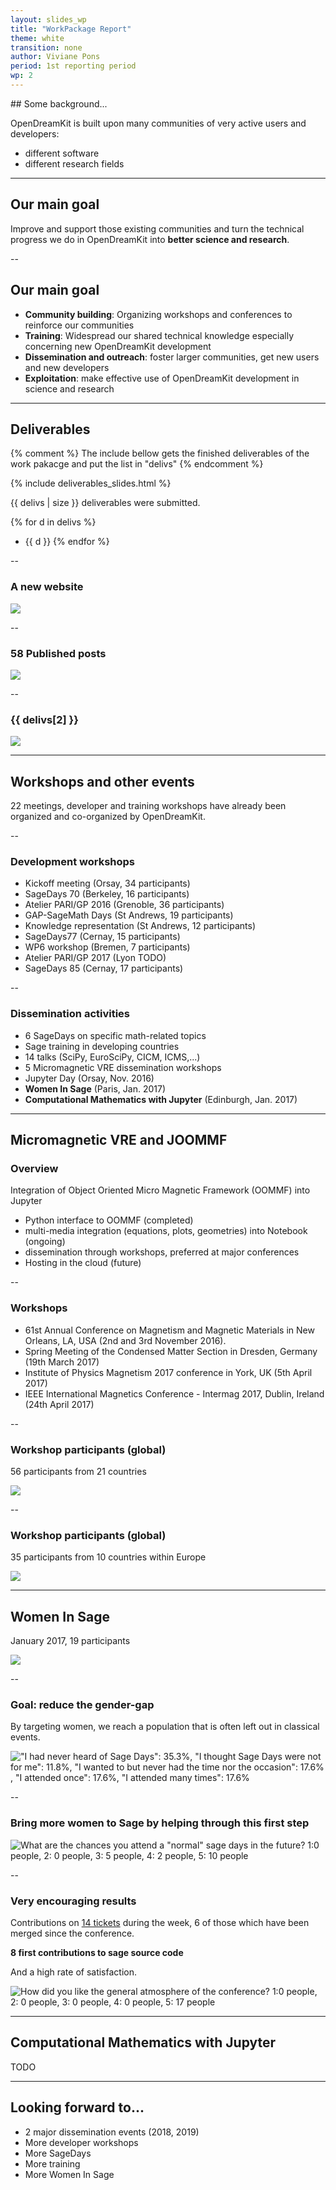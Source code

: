 ```yaml
---
layout: slides_wp
title: "WorkPackage Report"
theme: white
transition: none
author: Viviane Pons
period: 1st reporting period
wp: 2
---
```


<section data-markdown data-separator="^---\n" data-separator-vertical="^--\n">
## Some background...

OpenDreamKit is built upon many communities of very active users and developers:

- different software 
- different research fields

---
## Our main goal

Improve and support those existing communities and turn the technical progress we do in OpenDreamKit into
**better science and research**.

--
## Our main goal

- **Community building**: Organizing workshops and conferences to reinforce our communities
- **Training**: Widespread our shared technical knowledge especially concerning new OpenDreamKit development
- **Dissemination and outreach**: foster larger communities, get new users and new developers
- **Exploitation**: make effective use of OpenDreamKit development in science and research 


---
## Deliverables

{% comment %}
The include bellow gets the finished deliverables of the work pakacge and put the list in "delivs"
{% endcomment %}

{% include deliverables_slides.html %}

{{ delivs | size }} deliverables were submitted.

{% for d in delivs %}
- {{ d }}
{% endfor %}

--
### A new website

![](../site_screenshot.png)

--
### 58 Published posts

![](../site_tags.png)

--
### {{ delivs[2] }}

![](../emerging_technologies.png)

---
## Workshops and other events

22 meetings, developer and training workshops
have already been organized and co-organized by OpenDreamKit.

--
### Development workshops

 - Kickoff meeting (Orsay, 34 participants)
 - SageDays 70 (Berkeley, 16 participants)
 - Atelier PARI/GP 2016 (Grenoble, 36 participants)
 - GAP-SageMath Days (St Andrews, 19 participants)
 - Knowledge representation (St Andrews, 12 participants)
 - SageDays77 (Cernay, 15 participants)
 - WP6 workshop (Bremen, 7 participants)
 - Atelier PARI/GP 2017 (Lyon TODO)
 - SageDays 85 (Cernay, 17 participants)

--
### Dissemination activities

 - 6 SageDays on specific math-related topics
 - Sage training in developing countries
 - 14 talks (SciPy, EuroSciPy, CICM, ICMS,...)
 - 5 Micromagnetic VRE dissemination workshops
 - Jupyter Day (Orsay, Nov. 2016)
 - **Women In Sage** (Paris, Jan. 2017)
 - **Computational Mathematics with Jupyter** (Edinburgh, Jan. 2017)

---
## Micromagnetic VRE and JOOMMF

### Overview

Integration of Object Oriented Micro Magnetic Framework (OOMMF) into Jupyter
- Python interface to OOMMF (completed)
- multi-media integration (equations, plots, geometries) into Notebook (ongoing)
- dissemination through workshops, preferred at major conferences
- Hosting in the cloud (future)

--
### Workshops

- 61st Annual Conference on Magnetism and Magnetic Materials in New Orleans, LA, USA (2nd and 3rd November 2016).
- Spring Meeting of the Condensed Matter Section in Dresden, Germany (19th March 2017)
- Institute of Physics Magnetism 2017 conference in York, UK (5th April 2017)
- IEEE International Magnetics Conference - Intermag 2017, Dublin, Ireland (24th April 2017)

--
### Workshop participants (global)

56 participants from 21 countries

![](../joommf-workshops-global.png)

--
### Workshop participants (global)

35 participants from 10 countries within Europe

![](../joommf-workshops-EU.png)
 

---
## Women In Sage

January 2017, 19 participants

![](/public/images/womenInSage/group_photo_small.jpg)

--
### Goal: reduce the gender-gap

By targeting women, we reach a population that is often left out in classical events.

!["I had never heard of Sage Days": 35.3%, "I thought Sage Days were not for me": 11.8%, "I wanted to but never had the time nor the occasion": 17.6% , 
"I attended once": 17.6%, "I attended many times": 17.6%](/public/images/womenInSage/sage-days-attendance.png)


--
### Bring more women to Sage by helping through this first step

![What are the chances you attend a "normal" sage days in the future? 1:0 people, 2: 0 people, 3: 5 people, 4: 2 people, 5: 10 people](/public/images/womenInSage/future_sage_days.png)

--
### Very encouraging results

Contributions on [14 tickets](https://trac.sagemath.org/search?q=days82) during the week, 
6 of those which have been merged since the conference. 

**8 first contributions to sage source code**

And a high rate of satisfaction.

![How did you like the general atmosphere of the conference? 1:0 people, 2: 0 people, 3: 0 people, 4: 0 people, 5: 17 people](/public/images/womenInSage/atmosphere.png)



---
##  Computational Mathematics with Jupyter

TODO

---
## Looking forward to...

- 2 major dissemination events (2018, 2019)
- More developer workshops 
- More SageDays
- More training
- More Women In Sage


</section>


